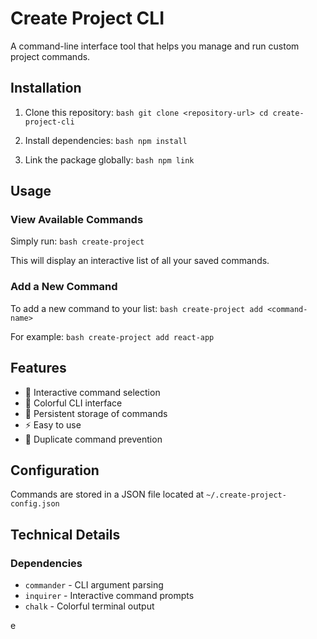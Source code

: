 # Create Project CLI

A command-line interface tool that helps you manage and run custom project commands.

## Installation

1. Clone this repository:   ```bash
   git clone <repository-url>
   cd create-project-cli   ```

2. Install dependencies:   ```bash
   npm install   ```

3. Link the package globally:   ```bash
   npm link   ```

## Usage

### View Available Commands

Simply run:   ```bash
   create-project   ```

This will display an interactive list of all your saved commands.

### Add a New Command

To add a new command to your list:   ```bash
   create-project add <command-name>   ```

For example:   ```bash
   create-project add react-app   ```

## Features

- 🎯 Interactive command selection
- 🎨 Colorful CLI interface
- 💾 Persistent storage of commands
- ⚡ Easy to use
- 🚫 Duplicate command prevention

## Configuration

Commands are stored in a JSON file located at `~/.create-project-config.json`

## Technical Details

### Dependencies

- `commander` - CLI argument parsing
- `inquirer` - Interactive command prompts
- `chalk` - Colorful terminal output


e
